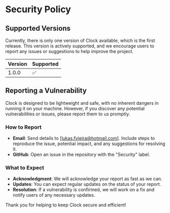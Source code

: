 # Security Policy

## Supported Versions

Currently, there is only one version of Clock available, which is the first release. This version is actively supported, and we encourage users to report any issues or suggestions to help improve the project.

| Version | Supported          |
| ------- | ------------------ |
| 1.0.0   | :white_check_mark: |

## Reporting a Vulnerability

Clock is designed to be lightweight and safe, with no inherent dangers in running it on your machine. However, if you discover any potential vulnerabilities or issues, please report them to us promptly.

### How to Report
- **Email**: Send details to [lukas.fvieira@hotmail.com]. Include steps to reproduce the issue, potential impact, and any suggestions for resolving it.
- **GitHub**: Open an issue in the repository with the "Security" label.

### What to Expect
- **Acknowledgment**: We will acknowledge your report as fast as we can.
- **Updates**: You can expect regular updates on the status of your report.
- **Resolution**: If a vulnerability is confirmed, we will work on a fix and notify users of any necessary updates.

Thank you for helping to keep Clock secure and efficient!

